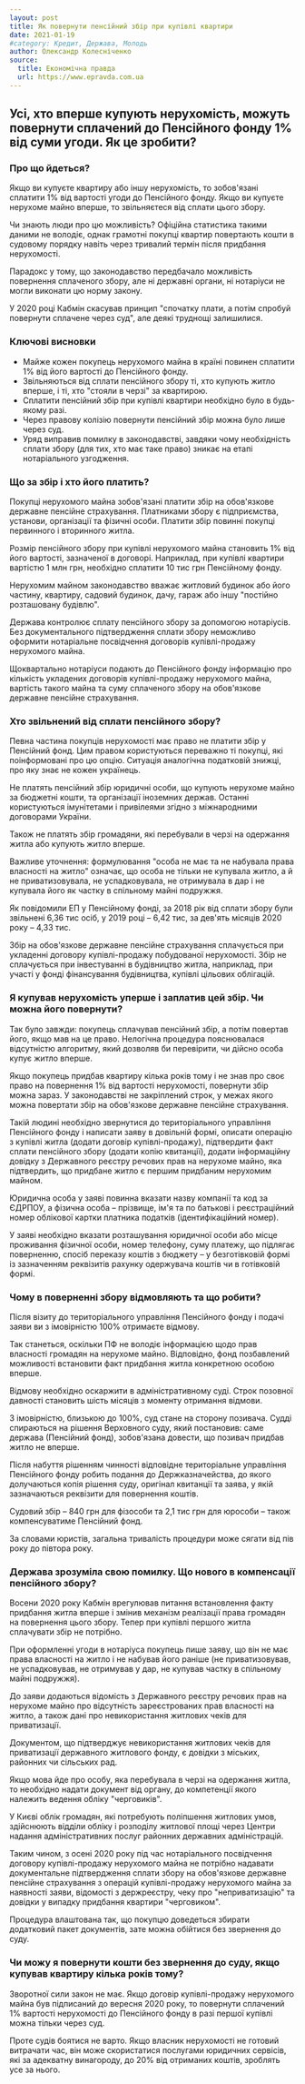 ```yaml
---
layout: post
title: Як повернути пенсійний збір при купівлі квартири
date: 2021-01-19
#category: Кредит, Держава, Молодь
author: Олександр Колесніченко
source:
  title: Економічна правда
  url: https://www.epravda.com.ua
---
```


## Усі, хто вперше купують нерухомість, можуть повернути сплачений до Пенсійного фонду 1% від суми угоди. Як це зробити?

### Про що йдеться?

<div class="alert alert-info" role="alert">

Якщо ви купуєте квартиру або іншу нерухомість, то зобов'язані сплатити 1% від вартості угоди до Пенсійного фонду. Якщо ви купуєте нерухоме майно вперше, то звільняєтеся від сплати цього збору.

</div>

Чи знають люди про цю можливість? Офіційна статистика такими даними не володіє, однак грамотні покупці квартир повертають кошти в судовому порядку навіть через тривалий термін після придбання нерухомості.

Парадокс у тому, що законодавство передбачало можливість повернення сплаченого збору, але ні державні органи, ні нотаріуси не могли виконати цю норму закону.

У 2020 році Кабмін скасував принцип "спочатку плати, а потім спробуй повернути сплачене через суд", але деякі труднощі залишилися.

### Ключові висновки

* Майже кожен покупець нерухомого майна в країні повинен сплатити 1% від його вартості до Пенсійного фонду.
* Звільняються від сплати пенсійного збору ті, хто купують житло вперше, і ті, хто "стояли в черзі" за квартирою.
* Сплатити пенсійний збір при купівлі квартири необхідно було в будь-якому разі.
* Через правову колізію повернути пенсійний збір можна було лише через суд.
* Уряд виправив помилку в законодавстві, завдяки чому необхідність сплати збору (для тих, хто має таке право) зникає на етапі нотаріального узгодження.

### Що за збір і хто його платить?

Покупці нерухомого майна зобов'язані платити збір на обов'язкове державне пенсійне страхування. Платниками збору є підприємства, установи, організації та фізичні особи. Платити збір повинні покупці первинного і вторинного житла.

Розмір пенсійного збору при купівлі нерухомого майна становить 1% від його вартості, зазначеної в договорі. Наприклад, при купівлі квартири вартістю 1 млн грн, необхідно сплатити 10 тис грн Пенсійному фонду.

Нерухомим майном законодавство вважає житловий будинок або його частину, квартиру, садовий будинок, дачу, гараж або іншу "постійно розташовану будівлю".

Держава контролює сплату пенсійного збору за допомогою нотаріусів. Без документального підтвердження сплати збору неможливо оформити нотаріальне посвідчення договорів купівлі-продажу нерухомого майна.

Щоквартально нотаріуси подають до Пенсійного фонду інформацію про кількість укладених договорів купівлі-продажу нерухомого майна, вартість такого майна та суму сплаченого збору на обов'язкове державне пенсійне страхування.

### Хто звільнений від сплати пенсійного збору?

Певна частина покупців нерухомості має право не платити збір у Пенсійний фонд. Цим правом користуються переважно ті покупці, які поінформовані про цю опцію. Ситуація аналогічна податковій знижці, про яку знає не кожен українець.

Не платять пенсійний збір юридичні особи, що купують нерухоме майно за бюджетні кошти, та організації іноземних держав. Останні користуються імунітетами і привілеями згідно з міжнародними договорами України.

Також не платять збір громадяни, які перебували в черзі на одержання житла або купують житло вперше.

<div class="alert alert-info" role="alert">

Важливе уточнення: формулювання "особа не має та не набувала права власності на житло" означає, що особа не тільки не купувала житло, а й не приватизовувала, не успадковувала, не отримувала в дар і не купувала його як частку в спільному майні подружжя.

</div>

Як повідомили ЕП у Пенсійному фонді, за 2018 рік від сплати збору були звільнені 6,36 тис осіб, у 2019 році – 6,42 тис, за дев'ять місяців 2020 року – 4,33 тис.

<div class="alert alert-info" role="alert">

Збір на обов'язкове державне пенсійне страхування сплачується при укладенні договору купівлі-продажу побудованої нерухомості. Збір не сплачується при інвестуванні в будівництво житла, наприклад, при участі у фонді фінансування будівництва, купівлі цільових облігацій.

</div>

### Я купував нерухомість уперше і заплатив цей збір. Чи можна його повернути?

Так було завжди: покупець сплачував пенсійний збір, а потім повертав його, якщо мав на це право. Нелогічна процедура пояснювалася відсутністю алгоритму, який дозволяв би перевірити, чи дійсно особа купує житло вперше.

Якщо покупець придбав квартиру кілька років тому і не знав про своє право на повернення 1% від вартості нерухомості, повернути збір можна зараз. У законодавстві не закріплений строк, у межах якого можна повертати збір на обов'язкове державне пенсійне страхування.

Такій людині необхідно звернутися до територіального управління Пенсійного фонду і написати заяву в довільній формі, описати операцію з купівлі житла (додати договір купівлі-продажу), підтвердити факт сплати пенсійного збору (додати копію квитанції), додати інформаційну довідку з Державного реєстру речових прав на нерухоме майно, яка підтвердить, що придбане житло є першим придбаним нерухомим майном.

Юридична особа у заяві повинна вказати назву компанії та код за ЄДРПОУ, а фізична особа – прізвище, ім'я та по батькові і реєстраційний номер облікової картки платника податків (ідентифікаційний номер).

У заяві необхідно вказати розташування юридичної особи або місце проживання фізичної особи, номер телефону, суму платежу, що підлягає поверненню, спосіб переказу коштів з бюджету – у безготівковій формі із зазначенням реквізитів рахунку одержувача коштів чи в готівковій формі.

### Чому в поверненні збору відмовляють та що робити?

Після візиту до територіального управління Пенсійного фонду і подачі заяви ви з імовірністю 100% отримаєте відмову.

Так станеться, оскільки ПФ не володіє інформацією щодо прав власності громадян на нерухоме майно. Відповідно, фонд позбавлений можливості встановити факт придбання житла конкретною особою вперше.

Відмову необхідно оскаржити в адміністративному суді. Строк позовної давності становить шість місяців з моменту отримання відмови.

З імовірністю, близькою до 100%, суд стане на сторону позивача. Судді спираються на рішення Верховного суду, який постановив: саме держава (Пенсійний фонд), зобов'язана довести, що позивач придбав житло не вперше.

Після набуття рішенням чинності відповідне територіальне управління Пенсійного фонду робить подання до Держказначейства, до якого долучаються копія рішення суду, оригінал квитанції та заява, у якій зазначаються реквізити для повернення коштів.

Судовий збір – 840 грн для фізособи та 2,1 тис грн для юрособи – також компенсуватиме Пенсійний фонд.

За словами юристів, загальна тривалість процедури може сягати від пів року до півтора року.

### Держава зрозуміла свою помилку. Що нового в компенсації пенсійного збору?

Восени 2020 року Кабмін врегулював питання встановлення факту придбання житла вперше і змінив механізм реалізації права громадян на повернення цього збору. Тепер при купівлі першого житла сплачувати збір не потрібно.

При оформленні угоди в нотаріуса покупець пише заяву, що він не має права власності на житло і не набував його раніше (не приватизовував, не успадковував, не отримував у дар, не купував частку в спільному майні подружжя).

До заяви додаються відомість з Державного реєстру речових прав на нерухоме майно про відсутність зареєстрованих прав власності на житло, а також дані про невикористання житлових чеків для приватизації.

Документом, що підтверджує невикористання житлових чеків для приватизації державного житлового фонду, є довідки з міських, районних чи сільських рад.

Якщо мова йде про особу, яка перебувала в черзі на одержання житла, то необхідно надати документ від органу, до компетенції якого належить ведення обліку "черговиків".

У Києві облік громадян, які потребують поліпшення житлових умов, здійснюють відділи обліку і розподілу житлової площі через Центри надання адміністративних послуг районних державних адміністрацій.

<div class="alert alert-info" role="alert">

Таким чином, з осені 2020 року під час нотаріального посвідчення договору купівлі-продажу нерухомого майна не потрібно надавати документальне підтвердження сплати збору на обов'язкове державне пенсійне страхування з операцій купівлі-продажу нерухомого майна за наявності заяви, відомості з держреєстру, чеку про "неприватизацію" та довідки у випадку придбання квартири "черговиком".

</div>

Процедура влаштована так, що покупцю доведеться збирати додатковий пакет документів, зате можна обійтися без звернення до суду.

### Чи можу я повернути кошти без звернення до суду, якщо купував квартиру кілька років тому?

Зворотної сили закон не має. Якщо договір купівлі-продажу нерухомого майна був підписаний до вересня 2020 року, то повернути сплачений 1% вартості нерухомості до Пенсійного фонду в разі першої купівлі можна тільки через суд.

Проте судів боятися не варто. Якщо власник нерухомості не готовий витрачати час, він може скористатися послугами юридичних сервісів, які за адекватну винагороду, до 20% від отриманих коштів, зроблять усе за нього.
